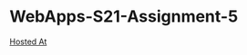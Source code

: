 # WebApps-S21-Assignment-5
[Hosted At](https://44-563-web-apps-s21.github.io/webapps-s21-assignment-5-Saisumithra)